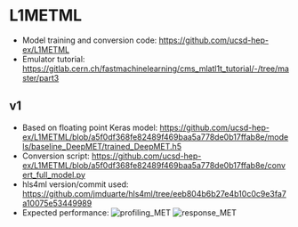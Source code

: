 # L1METML

- Model training and conversion code: https://github.com/ucsd-hep-ex/L1METML
- Emulator tutorial: https://gitlab.cern.ch/fastmachinelearning/cms_mlatl1t_tutorial/-/tree/master/part3

## v1
- Based on floating point Keras model: https://github.com/ucsd-hep-ex/L1METML/blob/a5f0df368fe82489f469baa5a778de0b17ffab8e/models/baseline_DeepMET/trained_DeepMET.h5
- Conversion script: https://github.com/ucsd-hep-ex/L1METML/blob/a5f0df368fe82489f469baa5a778de0b17ffab8e/convert_full_model.py
- hls4ml version/commit used: https://github.com/jmduarte/hls4ml/tree/eeb804b6b27e4b10c0c9e3fa7a10075e53449989
- Expected performance:
![profiling_MET](https://github.com/cms-hls4ml/L1METML/assets/4932543/20eea0bf-269b-497d-935b-16342982d71c)
![response_MET](https://github.com/cms-hls4ml/L1METML/assets/4932543/c32fb2d8-f822-45df-a4c7-4f8319fbcb93)
